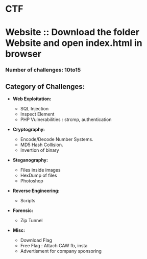 # CTF
# Website :: Download the folder Website and open index.html in browser
### Number of challenges: 10to15<br>
## Category of Challenges:

- **Web Exploitation:**
	- SQL Injection
	- Inspect Element
	- PHP Vulnerabilities : strcmp, authentication

- **Cryptography:**
	- Encode/Decode Number Systems.
	- MD5 Hash Collision.
	- Invertion of binary
- **Steganography:**
	- Files inside images
	- HexDump of files
	- Photoshop
- **Reverse Engineering:**
	- Scripts
- **Forensic:**
	- Zip Tunnel
- **Misc:**
	- Download Flag
	- Free Flag : Attach CAW fb, insta
	- Advertisment for company sponsoring
	
